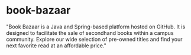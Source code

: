 # book-bazaar
"Book Bazaar is a Java and Spring-based platform hosted on GitHub. It is designed to facilitate the sale of secondhand books within a campus community. Explore our wide selection of pre-owned titles and find your next favorite read at an affordable price."
